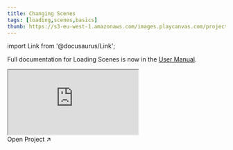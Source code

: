 ```yaml
---
title: Changing Scenes
tags: [loading,scenes,basics]
thumb: https://s3-eu-west-1.amazonaws.com/images.playcanvas.com/projects/12/437633/BCF404-image-75.jpg
---
```


import Link from '@docusaurus/Link';

Full documentation for Loading Scenes is now in the [User Manual][documentation-page].

<div className="iframe-container">
    <iframe loading="lazy" src="https://playcanv.as/e/p/IP7FtbDj/" title="Changing Scenes"></iframe>
</div>

<Link to='https://playcanvas.com/project/437633/'>Open Project ↗</Link>



[documentation-page]: /user-manual/scenes/loading-scenes/
